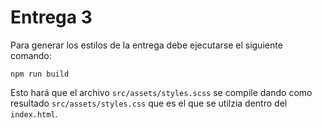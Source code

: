 # Entrega 3

Para generar los estilos de la entrega debe ejecutarse el siguiente comando:

`npm run build`

Esto hará que el archivo `src/assets/styles.scss` se compile dando como resultado `src/assets/styles.css` que es el que se utilzia dentro del `index.html`.
